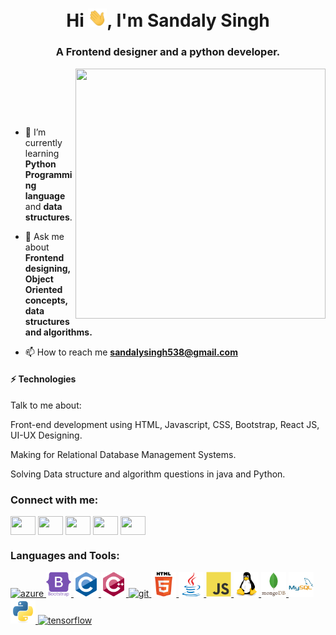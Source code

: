 <!-- ### Hi there 👋

🔭 I’m currently working on my portfolio website.

🌱 I’m currently learning Python Programming language and data structures.

👯 I’m looking to collaborate on projects related to python development, web development etc.

💬 Ask me about Frontend designing, Object Oriented concepts, data structures and algorithms.

📫 How to reach me: sandalysingh538@gmail.com   -->
<h1 align="center">Hi <img src="https://raw.githubusercontent.com/ABSphreak/ABSphreak/master/gifs/Hi.gif" width="30px">, I'm Sandaly Singh</h1>
<h3 align="center">A Frontend designer and a python developer.</h3>



<p>  <img align="right" src="code.gif" alt="" width="400" height="400"" /> </p> 

<p align="left"> <img src="https://komarev.com/ghpvc/?username=sandy502&label=Profile%20views&color=0e75b6&style=flat" alt="" /> </p>

<p align=" left"> <a href="https://github.com/ryo-ma/github-profile-trophy"><img
            src="https://github-profile-trophy.vercel.app/?username=sandy502&theme=dracula&no-frame=true-ma&column=3&margin-w=15&margin-h=15"
            alt="" /></a> </p>

<p align="left"> <a href="https://twitter.com/SandalySingh" target=""><img
            src="https://img.shields.io/twitter/follow/sandalysingh?logo=twitter&style=for-the-badge"
            alt="" /></a> </p>


- 🌱 I’m currently learning **Python Programming language** and **data structures**.

- 💬 Ask me about **Frontend designing, Object Oriented concepts, data structures and algorithms.**

- 📫 How to reach me **sandalysingh538@gmail.com**


#### ⚡ Technologies
Talk to me about:

Front-end development using HTML, Javascript, CSS, Bootstrap, React JS, UI-UX Designing.

Making for Relational Database Management Systems.

Solving Data structure and algorithm questions in java and Python.

<h3 align="left">Connect with me:</h3>
<p align="left">
<!--     <a href="" target="blank"><img align="center"
            src="https://raw.githubusercontent.com/rahuldkjain/github-profile-readme-generator/master/src/images/icons/Social/twitter.svg"
            alt="" height="30" width="40" /></a> -->
    <a href="https://www.linkedin.com/in/sandalysingh99/" target="blank"><img align="center"
            src="https://raw.githubusercontent.com/rahuldkjain/github-profile-readme-generator/master/src/images/icons/Social/linked-in-alt.svg"
            alt="" height="30" width="40" /></a>
<!--     <a href="" target="blank"><img align="center"
            src="https://raw.githubusercontent.com/rahuldkjain/github-profile-readme-generator/master/src/images/icons/Social/kaggle.svg"
            alt="" height="30" width="40" /></a> -->
    <a href="https://www.codechef.com/users/sandy_979" target="blank"><img align="center"
            src="https://cdn.jsdelivr.net/npm/simple-icons@3.1.0/icons/codechef.svg" alt="" height="30"
            width="40" /></a>
    <a href="https://www.hackerrank.com/sandaly_jics131" target="blank"><img align="center"
            src="https://raw.githubusercontent.com/rahuldkjain/github-profile-readme-generator/master/src/images/icons/Social/hackerrank.svg"
            alt="" height="30" width="40" /></a>
    <a href="https://auth.geeksforgeeks.org/user/sandaly19jics141/" target="blank"><img align="center"
            src="https://raw.githubusercontent.com/rahuldkjain/github-profile-readme-generator/master/src/images/icons/Social/geeks-for-geeks.svg"
            alt="" height="30" width="40" /></a>
    <a href="https://discord.com/sandaly#5116/" target="blank"><img align="center"
            src="https://raw.githubusercontent.com/rahuldkjain/github-profile-readme-generator/master/src/images/icons/Social/discord.svg"
            alt="" height="30" width="40" /></a>
</p>

<h3 align="left">Languages and Tools:</h3>
<p align="left"> <a href="https://azure.microsoft.com/en-in/" target="_blank"> <img
            src="https://www.vectorlogo.zone/logos/microsoft_azure/microsoft_azure-icon.svg" alt="azure" width="40"
            height="40" /> </a> <a href="https://getbootstrap.com" target="_blank"> <img
            src="https://raw.githubusercontent.com/devicons/devicon/master/icons/bootstrap/bootstrap-plain-wordmark.svg"
            alt="bootstrap" width="40" height="40" /> </a> <a href="https://www.cprogramming.com/" target="_blank"> <img
            src="https://raw.githubusercontent.com/devicons/devicon/master/icons/c/c-original.svg" alt="c" width="40"
            height="40" /> </a> <a href="https://www.w3schools.com/cpp/" target="_blank"> <img
            src="https://raw.githubusercontent.com/devicons/devicon/master/icons/cplusplus/cplusplus-original.svg"
            alt="cplusplus" width="40" height="40" /> </a> <a href="https://www.w3schools.com/css/" target="_blank">
         <a href="https://git-scm.com/" target="_blank"> <img
            src="https://www.vectorlogo.zone/logos/git-scm/git-scm-icon.svg" alt="git" width="40" height="40" /> </a> <a
        href="https://www.w3.org/html/" target="_blank"> <img
            src="https://raw.githubusercontent.com/devicons/devicon/master/icons/html5/html5-original-wordmark.svg"
            alt="html5" width="40" height="40" /> </a> <a href="https://www.java.com" target="_blank"> <img
            src="https://raw.githubusercontent.com/devicons/devicon/master/icons/java/java-original.svg" alt="java"
            width="40" height="40" /> </a> <a href="https://developer.mozilla.org/en-US/docs/Web/JavaScript"
        target="_blank"> <img
            src="https://raw.githubusercontent.com/devicons/devicon/master/icons/javascript/javascript-original.svg"
            alt="javascript" width="40" height="40" /> </a> <a href="https://www.linux.org/" target="_blank"> <img
            src="https://raw.githubusercontent.com/devicons/devicon/master/icons/linux/linux-original.svg" alt="linux"
            width="40" height="40" /> </a> <a href="https://www.mongodb.com/" target="_blank"> <img
            src="https://raw.githubusercontent.com/devicons/devicon/master/icons/mongodb/mongodb-original-wordmark.svg"
            alt="mongodb" width="40" height="40" /> </a> <a href="https://www.mysql.com/" target="_blank"> <img
            src="https://raw.githubusercontent.com/devicons/devicon/master/icons/mysql/mysql-original-wordmark.svg"
            alt="mysql" width="40" height="40" /> </a> 
    <a href="https://www.python.org" target="_blank"> <img
            src="https://raw.githubusercontent.com/devicons/devicon/master/icons/python/python-original.svg"
            alt="python" width="40" height="40" /> </a>  <a href="https://www.tensorflow.org" target="_blank"> <img
            src="https://www.vectorlogo.zone/logos/tensorflow/tensorflow-icon.svg" alt="tensorflow" width="40"
            height="40" /> </a> </p>

<p><img align="left"
        src="https://github-readme-stats.vercel.app/api/top-langs/?username=sandy502&show_icons=true&locale=en&bg_color=30,e96443,904e95&title_color=fff&text_color=fff"
        alt="" /></p>

<p>&nbsp;<img align="center"
        src="https://github-readme-stats.vercel.app/api?username=sandy502&show_icons=true&locale=en&bg_color=30,e96443,904e95&title_color=fff&text_color=fff"
        alt="" /></p>

<p><img align="center" src="https://github-readme-streak-stats.herokuapp.com?user=sandy502&theme=gruvbox"
        alt="" /></p>



<!--
**** is a ✨ _special_ ✨ repository because its `README.md` (this file) appears on your GitHub profile.

Here are some ideas to get you started:

- 🔭 I’m currently working on ...
- 🌱 I’m currently learning ...
- 👯 I’m looking to collaborate on ...
- 🤔 I’m looking for help with ...
- 💬 Ask me about ...
- 📫 How to reach me: ...
- 😄 Pronouns: ...
- ⚡ Fun fact: ...
-->

